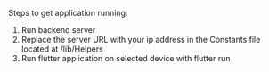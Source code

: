 Steps to get application running:
1. Run backend server
2. Replace the server URL with your ip address in the Constants file located at /lib/Helpers
3. Run flutter application on selected device with flutter run